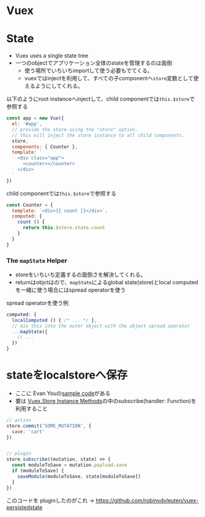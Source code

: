 Vuex
=======

# State

+ Vuex uses a single state tree
+ 一つのobjectでアプリケーション全体のstateを管理するのは面倒
  + 使う場所でいちいちimportして使う必要もでてくる。
  + vuexではinjectを利用して、すべての子componentへ`store`変数として使えるようにしてくれる。


以下のようにroot instanceへinjectして、child componentでは`this.$store`で参照する

```js
const app = new Vue({
  el: '#app',
  // provide the store using the "store" option.
  // this will inject the store instance to all child components.
  store,
  components: { Counter },
  template: `
    <div class="app">
      <counter></counter>
    </div>
  `
})
```

child componentでは`this.$store`で参照する

```js
const Counter = {
  template: `<div>{{ count }}</div>`,
  computed: {
    count () {
      return this.$store.state.count
    }
  }
}
```
### The `mapState` Helper

+ storeをいちいち定義するの面倒さを解決してくれる。
+ returnはobjctはので、`mapState`によるglobal state(store)とlocal computedを一緒に使う場合にはspread operatorを使う

spread operatorを使う例

```js
computed: {
  localComputed () { /* ... */ },
  // mix this into the outer object with the object spread operator
  ...mapState({
    // ...
  })
}
```

# stateをlocalstoreへ保存

+ ここに Evan Youの[sample code](https://github.com/vuejs/vuex/issues/158)がある
+ 要は [Vuex.Store Instance Methods](http://vuex.vuejs.org/en/api.html)の中のsubscribe(handler: Function)を利用すること




```js
// action
store.commit('SOME_MUTATION', {
  save: 'cart'
})


// plugin
store.subscribe((mutation, state) => {
  const moduleToSave = mutation.payload.save
  if (moduleToSave) {
    saveModule(moduleToSave, state[moduleToSave])
  }
})
```

このコードを pluginしたのがこれ -> <https://github.com/robinvdvleuten/vuex-persistedstate>
